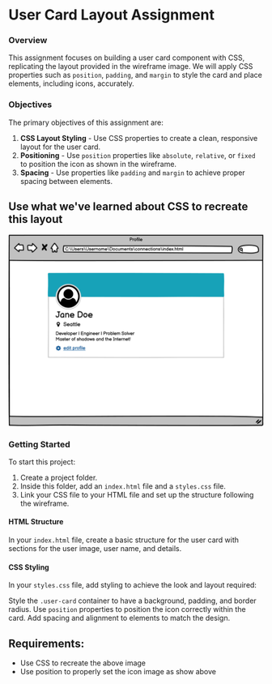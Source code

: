 # User Card Layout Assignment

### Overview

This assignment focuses on building a user card component with CSS, replicating the layout provided in the wireframe image. We will apply CSS properties such as `position`, `padding`, and `margin` to style the card and place elements, including icons, accurately.

### Objectives

The primary objectives of this assignment are:
1. **CSS Layout Styling** - Use CSS properties to create a clean, responsive layout for the user card.
2. **Positioning** - Use `position` properties like `absolute`, `relative`, or `fixed` to position the icon as shown in the wireframe.
3. **Spacing** - Use properties like `padding` and `margin` to achieve proper spacing between elements.

## **Use what we've learned about CSS to recreate this layout**
![User Card](image.png)

### Getting Started

To start this project:
1. Create a project folder.
2. Inside this folder, add an `index.html` file and a `styles.css` file.
3. Link your CSS file to your HTML file and set up the structure following the wireframe.

#### HTML Structure

In your `index.html` file, create a basic structure for the user card with sections for the user image, user name, and details. 

#### CSS Styling
In your `styles.css` file, add styling to achieve the look and layout required:

Style the `.user-card` container to have a background, padding, and border radius.
Use `position` properties to position the icon correctly within the card.
Add spacing and alignment to elements to match the design. 

## Requirements:
- Use CSS to recreate the above image
- Use position to properly set the icon image as show above

